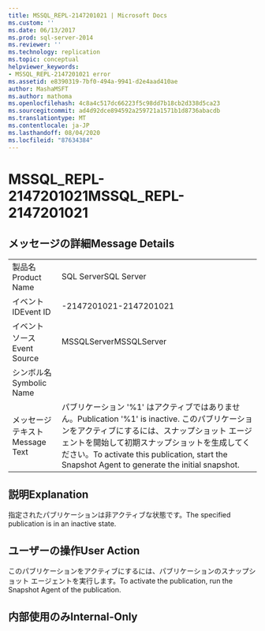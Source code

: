 ```yaml
---
title: MSSQL_REPL-2147201021 | Microsoft Docs
ms.custom: ''
ms.date: 06/13/2017
ms.prod: sql-server-2014
ms.reviewer: ''
ms.technology: replication
ms.topic: conceptual
helpviewer_keywords:
- MSSQL_REPL-2147201021 error
ms.assetid: e8390319-7bf0-494a-9941-d2e4aad410ae
author: MashaMSFT
ms.author: mathoma
ms.openlocfilehash: 4c8a4c517dc66223f5c98dd7b18cb2d338d5ca23
ms.sourcegitcommit: ad4d92dce894592a259721a1571b1d8736abacdb
ms.translationtype: MT
ms.contentlocale: ja-JP
ms.lasthandoff: 08/04/2020
ms.locfileid: "87634384"
---
```

# <a name="mssql_repl-2147201021"></a><span data-ttu-id="07863-102">MSSQL_REPL-2147201021</span><span class="sxs-lookup"><span data-stu-id="07863-102">MSSQL_REPL-2147201021</span></span>
    
## <a name="message-details"></a><span data-ttu-id="07863-103">メッセージの詳細</span><span class="sxs-lookup"><span data-stu-id="07863-103">Message Details</span></span>  
  
|||  
|-|-|  
|<span data-ttu-id="07863-104">製品名</span><span class="sxs-lookup"><span data-stu-id="07863-104">Product Name</span></span>|<span data-ttu-id="07863-105">SQL Server</span><span class="sxs-lookup"><span data-stu-id="07863-105">SQL Server</span></span>|  
|<span data-ttu-id="07863-106">イベント ID</span><span class="sxs-lookup"><span data-stu-id="07863-106">Event ID</span></span>|<span data-ttu-id="07863-107">-2147201021</span><span class="sxs-lookup"><span data-stu-id="07863-107">-2147201021</span></span>|  
|<span data-ttu-id="07863-108">イベント ソース</span><span class="sxs-lookup"><span data-stu-id="07863-108">Event Source</span></span>|<span data-ttu-id="07863-109">MSSQLServer</span><span class="sxs-lookup"><span data-stu-id="07863-109">MSSQLServer</span></span>|  
|<span data-ttu-id="07863-110">シンボル名</span><span class="sxs-lookup"><span data-stu-id="07863-110">Symbolic Name</span></span>||  
|<span data-ttu-id="07863-111">メッセージ テキスト</span><span class="sxs-lookup"><span data-stu-id="07863-111">Message Text</span></span>|<span data-ttu-id="07863-112">パブリケーション '%1' はアクティブではありません。</span><span class="sxs-lookup"><span data-stu-id="07863-112">Publication '%1' is inactive.</span></span> <span data-ttu-id="07863-113">このパブリケーションをアクティブにするには、スナップショット エージェントを開始して初期スナップショットを生成してください。</span><span class="sxs-lookup"><span data-stu-id="07863-113">To activate this publication, start the Snapshot Agent to generate the initial snapshot.</span></span>|  
  
## <a name="explanation"></a><span data-ttu-id="07863-114">説明</span><span class="sxs-lookup"><span data-stu-id="07863-114">Explanation</span></span>  
 <span data-ttu-id="07863-115">指定されたパブリケーションは非アクティブな状態です。</span><span class="sxs-lookup"><span data-stu-id="07863-115">The specified publication is in an inactive state.</span></span>  
  
## <a name="user-action"></a><span data-ttu-id="07863-116">ユーザーの操作</span><span class="sxs-lookup"><span data-stu-id="07863-116">User Action</span></span>  
 <span data-ttu-id="07863-117">このパブリケーションをアクティブにするには、パブリケーションのスナップショット エージェントを実行します。</span><span class="sxs-lookup"><span data-stu-id="07863-117">To activate the publication, run the Snapshot Agent of the publication.</span></span>  
  
## <a name="internal-only"></a><span data-ttu-id="07863-118">内部使用のみ</span><span class="sxs-lookup"><span data-stu-id="07863-118">Internal-Only</span></span>  
  
